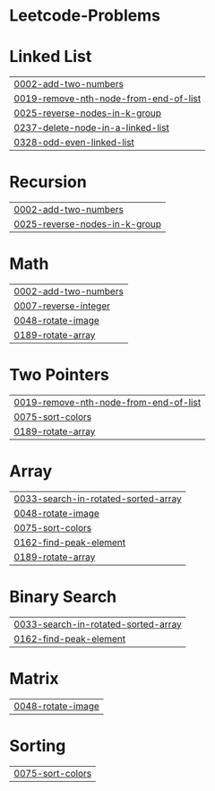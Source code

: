 # Leetcode-Problems


# Linked List
|  |
| ------- |
| [0002-add-two-numbers](https://github.com/rck-rockerz16/Leetcode-Problems/tree/master/0002-add-two-numbers) |
| [0019-remove-nth-node-from-end-of-list](https://github.com/rck-rockerz16/Leetcode-Problems/tree/master/0019-remove-nth-node-from-end-of-list) |
| [0025-reverse-nodes-in-k-group](https://github.com/rck-rockerz16/Leetcode-Problems/tree/master/0025-reverse-nodes-in-k-group) |
| [0237-delete-node-in-a-linked-list](https://github.com/rck-rockerz16/Leetcode-Problems/tree/master/0237-delete-node-in-a-linked-list) |
| [0328-odd-even-linked-list](https://github.com/rck-rockerz16/Leetcode-Problems/tree/master/0328-odd-even-linked-list) |
# Recursion
|  |
| ------- |
| [0002-add-two-numbers](https://github.com/rck-rockerz16/Leetcode-Problems/tree/master/0002-add-two-numbers) |
| [0025-reverse-nodes-in-k-group](https://github.com/rck-rockerz16/Leetcode-Problems/tree/master/0025-reverse-nodes-in-k-group) |
# Math
|  |
| ------- |
| [0002-add-two-numbers](https://github.com/rck-rockerz16/Leetcode-Problems/tree/master/0002-add-two-numbers) |
| [0007-reverse-integer](https://github.com/rck-rockerz16/Leetcode-Problems/tree/master/0007-reverse-integer) |
| [0048-rotate-image](https://github.com/rck-rockerz16/Leetcode-Problems/tree/master/0048-rotate-image) |
| [0189-rotate-array](https://github.com/rck-rockerz16/Leetcode-Problems/tree/master/0189-rotate-array) |
# Two Pointers
|  |
| ------- |
| [0019-remove-nth-node-from-end-of-list](https://github.com/rck-rockerz16/Leetcode-Problems/tree/master/0019-remove-nth-node-from-end-of-list) |
| [0075-sort-colors](https://github.com/rck-rockerz16/Leetcode-Problems/tree/master/0075-sort-colors) |
| [0189-rotate-array](https://github.com/rck-rockerz16/Leetcode-Problems/tree/master/0189-rotate-array) |
# Array
|  |
| ------- |
| [0033-search-in-rotated-sorted-array](https://github.com/rck-rockerz16/Leetcode-Problems/tree/master/0033-search-in-rotated-sorted-array) |
| [0048-rotate-image](https://github.com/rck-rockerz16/Leetcode-Problems/tree/master/0048-rotate-image) |
| [0075-sort-colors](https://github.com/rck-rockerz16/Leetcode-Problems/tree/master/0075-sort-colors) |
| [0162-find-peak-element](https://github.com/rck-rockerz16/Leetcode-Problems/tree/master/0162-find-peak-element) |
| [0189-rotate-array](https://github.com/rck-rockerz16/Leetcode-Problems/tree/master/0189-rotate-array) |
# Binary Search
|  |
| ------- |
| [0033-search-in-rotated-sorted-array](https://github.com/rck-rockerz16/Leetcode-Problems/tree/master/0033-search-in-rotated-sorted-array) |
| [0162-find-peak-element](https://github.com/rck-rockerz16/Leetcode-Problems/tree/master/0162-find-peak-element) |
# Matrix
|  |
| ------- |
| [0048-rotate-image](https://github.com/rck-rockerz16/Leetcode-Problems/tree/master/0048-rotate-image) |
# Sorting
|  |
| ------- |
| [0075-sort-colors](https://github.com/rck-rockerz16/Leetcode-Problems/tree/master/0075-sort-colors) |